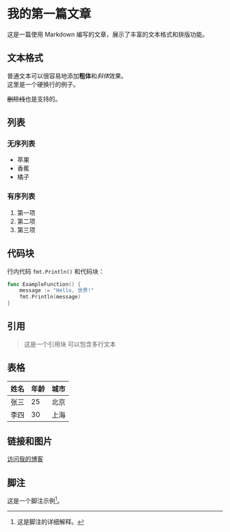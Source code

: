 # 我的第一篇文章

这是一篇使用 Markdown 编写的文章，展示了丰富的文本格式和排版功能。

## 文本格式

普通文本可以很容易地添加**粗体**和*斜体*效果。  
这里是一个硬换行的例子。

~~删除线~~也是支持的。

## 列表

### 无序列表
- 苹果
- 香蕉
- 橘子

### 有序列表
1. 第一项
2. 第二项
3. 第三项

## 代码块

行内代码 `fmt.Println()` 和代码块：

```go
func ExampleFunction() {
    message := "Hello, 世界!"
    fmt.Println(message)
}
```

## 引用

> 这是一个引用块
> 可以包含多行文本

## 表格

| 姓名 | 年龄 | 城市 |
|------|------|------|
| 张三 | 25   | 北京 |
| 李四 | 30   | 上海 |

## 链接和图片

[访问我的博客](https://example.com)

## 脚注

这是一个脚注示例[^1]。

[^1]: 这是脚注的详细解释。
